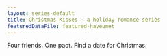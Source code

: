 ```yaml
---
layout: series-default
title: Christmas Kisses - a holiday romance series
featuredDataFile: featured-haveumet
---
```

Four friends. One pact. Find a date for Christmas. 